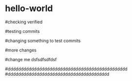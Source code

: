 # hello-world
#checking verified

#testing commits

#changing something to test commits

#more changes

#change me dsfsdfsdfdsf

#dddddddddddddddddddddddddddddddddddddddddddddd
#ddddddddddddddddddddddddddddddddddddddd
